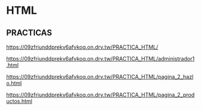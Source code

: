 # HTML
## PRACTICAS

https://09zfriunddprekv6afvkoq.on.drv.tw/PRACTICA_HTML/

https://09zfriunddprekv6afvkoq.on.drv.tw/PRACTICA_HTML/administrador1.html

https://09zfriunddprekv6afvkoq.on.drv.tw/PRACTICA_HTML/pagina_2_hazlo.html

https://09zfriunddprekv6afvkoq.on.drv.tw/PRACTICA_HTML/pagina_2_productos.html
